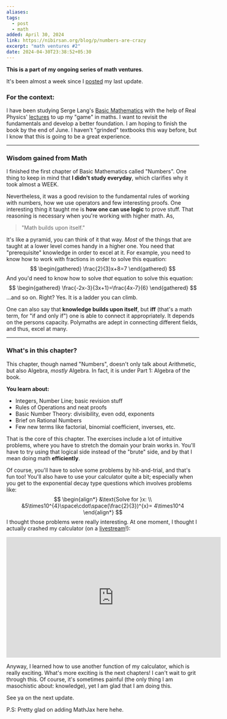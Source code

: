 ```yaml
---
aliases: 
tags:
  - post
  - math
added: April 30, 2024
link: https://nibirsan.org/blog/p/numbers-are-crazy
excerpt: "math ventures #2"
date: 2024-04-30T23:38:52+05:30
---
```

**This is a part of my ongoing series of math ventures**.

It's been almost a week since I [posted](https://nibirsan.org/blog/p/finding-attunement/) my last update.
### For the context:  
I have been studying Serge Lang's [Basic Mathematics](https://amzn.to/3UElWTL)  with the help of Real Physics' [lectures](https://youtube.com/playlist?list=PLMcpDl1Pr-viA25VUkHNmcUkWx9usPgyb&si=W4iXHhkpfITEBTtL) to up my "game" in maths. I want to revisit the fundamentals and develop a better foundation. 
I am hoping to finish the book by the end of June. I haven't "grinded" textbooks this way before, but I know that this is going to be a great experience. 

---
### Wisdom gained from Math
I finished the first chapter of Basic Mathematics called "Numbers". One thing to keep in mind that **I didn't study everyday**, which clarifies why it took almost a WEEK.

Nevertheless, it was a good revision to the fundamental rules of working with numbers, how we use operators and few interesting proofs. One interesting thing it taught me is **how one can use logic** to prove stuff. That reasoning is necessary when you're working with higher math. As,

> "Math builds upon itself."

It's like a pyramid, you can think of it that way. *Most* of the things that are taught at a lower level comes handy in a higher one. You need that "prerequisite" knowledge in order to excel at it. For example, you need to know how to work with fractions in order to solve this equation:
$$
\begin{gathered}
\frac{2}{3}x+8=7
\end{gathered}
$$
And you'd need to know how to solve *that* equation to solve this equation:
$$
\begin{gathered}
\frac{-2x-3}{3x+1}=\frac{4x-7}{6}
\end{gathered}
$$
...and so on. Right? Yes. It is a ladder you can climb.

One can also say that **knowledge builds upon itself**, but **iff** (that's a math term, for "if and only if") one is able to connect it appropriately. It depends on the persons capacity. Polymaths are adept in connecting different fields, and thus, excel at many.

---
### What's in this chapter?
This chapter, though named "Numbers", doesn't only talk about Arithmetic, but also Algebra, *mostly* Algebra. In fact, it is under Part 1: Algebra of the book. 

**You learn about:**
- Integers, Number Line; basic revision stuff
- Rules of Operations and neat proofs
- Basic Number Theory: divisibility, even odd, exponents
- Brief on Rational Numbers
- Few new terms like factorial, binomial coefficient, inverses, etc.

That is the core of this chapter. The exercises include a lot of intuitive problems, where you have to stretch the domain your brain works in. You'll have to try using that logical side instead of the "brute" side, and by that I mean doing math **efficiently**. 

Of course, you'll have to solve some problems by hit-and-trial, and that's fun too! You'll also have to use your calculator quite a bit; especially when you get to the exponential decay type questions which involves problems like:
$$
\begin{align*}
&\text{Solve for }x: \\
&5\times10^{4}\space\cdot\space(\frac{2}{3})^{x}= 4\times10^4
\end{align*}
$$
I thought those problems were really interesting. At one moment, I thought I actually crashed my calculator (on a [livestream](https://www.youtube.com/@nibirsankar/streams)!):
<iframe style="display: block; margin: auto" width="560" height="315" src="https://www.youtube.com/embed/3BE-1E3XYNo?si=9bhaKkgIkyWOtOmC&amp;clip=Ugkxu8CpOe2tpkdXSgi-7g2BkSIl6v-Q98uE&amp;clipt=EKCh3QIY27vfAg" title="YouTube video player" frameborder="0" allow="accelerometer; autoplay; clipboard-write; encrypted-media; gyroscope; picture-in-picture; web-share" referrerpolicy="strict-origin-when-cross-origin" allowfullscreen></iframe>

Anyway, I learned how to use another function of my calculator, which is really exciting. What's more exciting is the next chapters! I can't wait to grit through this. Of course, it's sometimes painful (the only thing I am masochistic about: knowledge), yet I am glad that I am doing this.

See ya on the next update.

P.S: Pretty glad on adding MathJax here hehe.